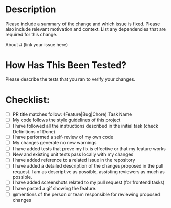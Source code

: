 # Description

Please include a summary of the change and which issue is fixed. Please also include relevant motivation and context. List any dependencies that are required for this change.

About # (link your issue here)


# How Has This Been Tested?

Please describe the tests that you ran to verify your changes.

# Checklist:
- [ ] PR title matches follow: (Feature|Bug|Chore) Task Name
- [ ] My code follows the style guidelines of this project
- [ ] I have followed all the instructions described in the initial task (check Definitions of Done)
- [ ] I have performed a self-review of my own code
- [ ] My changes generate no new warnings
- [ ] I have added tests that prove my fix is effective or that my feature works
- [ ] New and existing unit tests pass locally with my changes
- [ ] I have added reference to a related issue in the repository
- [ ] I have added a detailed description of the changes proposed in the pull request. I am as descriptive as possible, assisting reviewers as much as possible.
- [ ] I have added screenshots related to my pull request (for frontend tasks)
- [ ] I have pasted a gif showing the feature.
- [ ] @mentions of the person or team responsible for reviewing proposed changes
